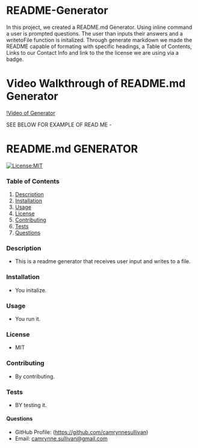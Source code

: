 # README-Generator

In this project, we created a README.md Generator. 
Using inline command a user is prompted questions.
The user than inputs their answers and a writetoFile function is initalized.
Through generate markdown we made the README capable of formating with specific headings, 
a Table of Contents, Links to our Contact Info and link to the the license we are using via a badge.

# Video Walkthrough of README.md Generator
[!Video of Generator](https://drive.google.com/file/d/1kDsfD7jL8uoKQ5BsTGYJx1ie9ANVPxo3/view)


SEE BELOW FOR EXAMPLE OF READ ME -

# README.md GENERATOR

[![License:MIT](https://img.shields.io/badge/License-MIT-yellow.svg)](https://opensource.org/licenses/MIT)

### Table of Contents

1. [Description](#description)
2. [Installation](#installation)
3. [Usage](#usage)
4. [License](#license)
5. [Contributing](#contribution)
6. [Tests](#testing)
7. [Questions](#questions)

### Description

- This is a readme generator that receives user input and writes to a file.

### Installation

- You initalize.

### Usage

- You run it.

### License

- MIT

### Contributing

- By contributing.

### Tests

- BY testing it.

#### Questions

- GitHub Profile: (https://github.com/camrynnesullivan)
- Email: camrynne.sullivan@gmail.com

